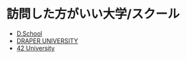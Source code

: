 # 訪問した方がいい大学/スクール

* [D.School](http://dschool.stanford.edu/)
* [DRAPER UNIVERSITY](http://www.draperuniversity.com/)
* [42 University](https://www.42.us.org/)